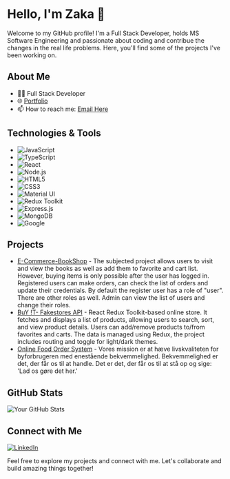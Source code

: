 # Hello, I'm Zaka 👋

Welcome to my GitHub profile! I'm a Full Stack Developer, holds MS Software Engineering and passionate about coding and contribue the changes in the real life problems. Here, you'll find some of the projects I've been working on.

## About Me

- 👨‍💻 Full Stack Developer
- 🌐 [Portfolio](https://portfolio-qg82.onrender.com/)
- 📫 How to reach me: [Email Here](majorzaka@gmail.com)

## Technologies & Tools

- ![JavaScript](https://img.shields.io/badge/-JavaScript-F7DF1E?style=flat&logo=javascript&logoColor=black)
- ![TypeScript](https://img.shields.io/badge/-TypeScript-3178C6?style=flat&logo=typescript&logoColor=white)
- ![React](https://img.shields.io/badge/-React-61DAFB?style=flat&logo=react&logoColor=black)
- ![Node.js](https://img.shields.io/badge/-Node.js-339933?style=flat&logo=node.js&logoColor=white)
- ![HTML5](https://img.shields.io/badge/-HTML5-E34F26?style=flat&logo=html5&logoColor=white)
- ![CSS3](https://img.shields.io/badge/-CSS3-1572B6?style=flat&logo=css3)
- ![Material UI](https://img.shields.io/badge/-Material_UI-0081CB?style=flat&logo=material-ui&logoColor=white)
- ![Redux Toolkit](https://img.shields.io/badge/-Redux_Toolkit-764ABC?style=flat&logo=redux&logoColor=white)
- ![Express.js](https://img.shields.io/badge/-Express.js-000000?style=flat&logo=express&logoColor=white)
- ![MongoDB](https://img.shields.io/badge/-MongoDB-47A248?style=flat&logo=mongodb&logoColor=white)
- ![Google](https://img.shields.io/badge/-Google-4285F4?style=flat&logo=google&logoColor=white)

## Projects

- [E-Commerce-BookShop](https://bookshop-frontend-dos8.onrender.com/) - The subjected project allows users to visit and view the books as well as add them to favorite and cart list. However, buying items is only possible after the user has logged in. Registered users can make orders, can check the list of orders and update their credentials. By default the register user has a role of "user". There are other roles as well. Admin can view the list of users and change their roles.
- [BuY !T- Fakestores API](https://frontend-react-redux.netlify.app/]) - React Redux Toolkit-based online store. It fetches and displays a list of products, allowing users to search, sort, and view product details. Users can add/remove products to/from favorites and carts. The data is managed using Redux, the project includes routing and toggle for light/dark themes.
- [Online Food Order System](https://danzeetech.com/user-dzfood/) - Vores mission er at hæve livskvaliteten for byforbrugeren med enestående bekvemmelighed. Bekvemmelighed er det, der får os til at handle. Det er det, der får os til at stå op og sige: 'Lad os gøre det her.'

## GitHub Stats

![Your GitHub Stats](https://github-readme-stats.vercel.app/api?username=zaka112&show_icons=true&hide_title=true&hide=issues,prs&count_private=true&theme=radical)

## Connect with Me

[![LinkedIn](https://img.shields.io/badge/-LinkedIn-0077B5?style=flat&logo=linkedin&logoColor=white)](https://www.linkedin.com/in/zaka112/)

Feel free to explore my projects and connect with me. Let's collaborate and build amazing things together!

<!--
**Zaka112/Zaka112** is a ✨ _special_ ✨ repository because its `README.md` (this file) appears on your GitHub profile.

Here are some ideas to get you started:

- 🔭 I’m currently working on ...
- 🌱 I’m currently learning ...
- 👯 I’m looking to collaborate on ...
- 🤔 I’m looking for help with ...
- 💬 Ask me about ...
- 📫 How to reach me: ...
- 😄 Pronouns: ...
- ⚡ Fun fact: ...
-->

